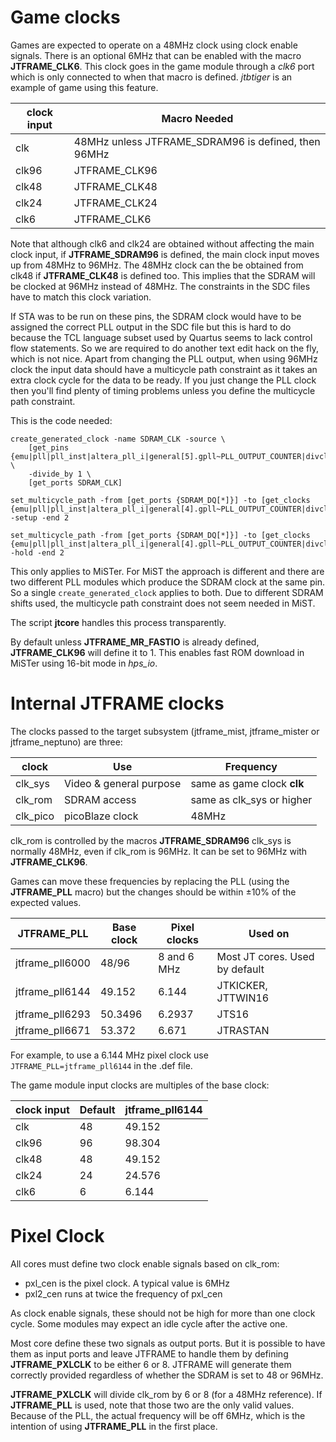 # Game clocks

Games are expected to operate on a 48MHz clock using clock enable signals. There is an optional 6MHz that can be enabled with the macro **JTFRAME_CLK6**. This clock goes in the game module through a _clk6_ port which is only connected to when that macro is defined. _jtbtiger_ is an example of game using this feature.

 clock input | Macro Needed
-------------|--------------
clk          | 48MHz unless JTFRAME_SDRAM96 is defined, then 96MHz
clk96        | JTFRAME_CLK96
clk48        | JTFRAME_CLK48
clk24        | JTFRAME_CLK24
clk6         | JTFRAME_CLK6

Note that although clk6 and clk24 are obtained without affecting the main clock input, if **JTFRAME_SDRAM96** is defined, the main clock input moves up from 48MHz to 96MHz. The 48MHz clock can the be obtained from clk48 if **JTFRAME_CLK48** is defined too. This implies that the SDRAM will be clocked at 96MHz instead of 48MHz. The constraints in the SDC files have to match this clock variation.

If STA was to be run on these pins, the SDRAM clock would have to be assigned the correct PLL output in the SDC file but this is hard to do because the TCL language subset used by Quartus seems to lack control flow statements. So we are required to do another text edit hack on the fly, which is not nice. Apart from changing the PLL output, when using 96MHz clock the input data should have a multicycle path constraint as it takes an extra clock cycle for the data to be ready. If you just change the PLL clock then you'll find plenty of timing problems unless you define the multicycle path constraint.

This is the code needed:

```
create_generated_clock -name SDRAM_CLK -source \
    [get_pins {emu|pll|pll_inst|altera_pll_i|general[5].gpll~PLL_OUTPUT_COUNTER|divclk}] \
    -divide_by 1 \
    [get_ports SDRAM_CLK]

set_multicycle_path -from [get_ports {SDRAM_DQ[*]}] -to [get_clocks {emu|pll|pll_inst|altera_pll_i|general[4].gpll~PLL_OUTPUT_COUNTER|divclk}] -setup -end 2

set_multicycle_path -from [get_ports {SDRAM_DQ[*]}] -to [get_clocks {emu|pll|pll_inst|altera_pll_i|general[4].gpll~PLL_OUTPUT_COUNTER|divclk}] -hold -end 2
```

This only applies to MiSTer. For MiST the approach is different and there are two different PLL modules which produce the SDRAM clock at the same pin. So a single `create_generated_clock` applies to both. Due to different SDRAM shifts used, the multicycle path constraint does not seem needed in MiST.

The script **jtcore** handles this process transparently.

By default unless **JTFRAME_MR_FASTIO** is already defined, **JTFRAME_CLK96** will define it to 1. This enables fast ROM download in MiSTer using 16-bit mode in _hps_io_.

# Internal JTFRAME clocks

The clocks passed to the target subsystem (jtframe_mist, jtframe_mister or jtframe_neptuno) are three:

clock     |  Use                    | Frequency
----------|-------------------------|--------------------
clk_sys   | Video & general purpose | same as game clock **clk**
clk_rom   | SDRAM access            | same as clk_sys or higher
clk_pico  | picoBlaze clock         | 48MHz

clk_rom is controlled by the macros **JTFRAME_SDRAM96**
clk_sys is normally 48MHz, even if clk_rom is 96MHz. It can be set to 96MHz with **JTFRAME_CLK96**.

Games can move these frequencies by replacing the PLL (using the **JTFRAME_PLL** macro) but the changes should be within ±10% of the expected values.

JTFRAME_PLL     |    Base clock    | Pixel clocks  | Used on
----------------|------------------|---------------|-------------
jtframe_pll6000 |    48/96         | 8 and 6 MHz   | Most JT cores. Used by default
jtframe_pll6144 |    49.152        | 6.144         | JTKICKER, JTTWIN16
jtframe_pll6293 |    50.3496       | 6.2937        | JTS16
jtframe_pll6671 |    53.372        | 6.671         | JTRASTAN

For example, to use a 6.144 MHz pixel clock use `JTFRAME_PLL=jtframe_pll6144` in the .def file.

The game module input clocks are multiples of the base clock:

 clock input | Default  | jtframe_pll6144
-------------|----------|------------------
clk          |  48      |   49.152
clk96        |  96      |   98.304
clk48        |  48      |   49.152
clk24        |  24      |   24.576
clk6         |   6      |    6.144

# Pixel Clock

All cores must define two clock enable signals based on clk_rom:

- pxl_cen is the pixel clock. A typical value is 6MHz
- pxl2_cen runs at twice the frequency of pxl_cen

As clock enable signals, these should not be high for more than one clock cycle. Some modules may expect an idle cycle after the active one.

Most core define these two signals as output ports. But it is possible to have them as input ports and leave JTFRAME to handle them by defining **JTFRAME_PXLCLK** to be either 6 or 8. JTFRAME will generate them correctly provided regardless of whether the SDRAM is set to 48 or 96MHz.

**JTFRAME_PXLCLK** will divide clk_rom by 6 or 8 (for a 48MHz reference). If **JTFRAME_PLL** is used, note that those two are the only valid values. Because of the PLL, the actual frequency will be off 6MHz, which is the intention of using **JTFRAME_PLL** in the first place.
